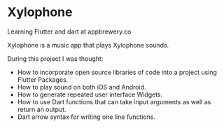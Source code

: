 # Xylophone

Learning Flutter and dart at appbrewery.co

Xylophone is a music app that plays Xylophone sounds.

During this project I was thought:

* How to incorporate open source libraries of code into a project using Flutter Packages.
* How to play sound on both iOS and Android.
* How to generate repeated user interface Widgets.
* How to use Dart functions that can take input arguments as well as return an output.
* Dart arrow syntax for writing one line functions.